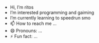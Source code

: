- Hi, I’m ritos
- I’m interested programming and gaiming
- I’m currently learning to speedrun smo
- 📫 How to reach me ...
- 😄 Pronouns: ...
- ⚡ Fun fact: ...

<!---
Gervasio-Gregorio/Gervasio-Gregorio is a ✨ special ✨ repository because its `README.md` (this file) appears on your GitHub profile.
You can click the Preview link to take a look at your changes.
--->
